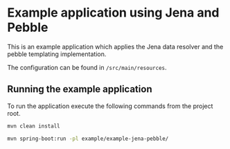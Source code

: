 # Example application using Jena and Pebble

This is an example application which applies the Jena data resolver and the pebble templating implementation.

The configuration can be found in `/src/main/resources`.

## Running the example application
To run the application execute the following commands from the project root.

```bash
mvn clean install
```

```bash
mvn spring-boot:run -pl example/example-jena-pebble/
```
